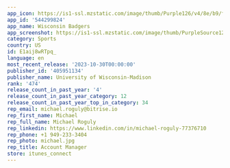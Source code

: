 ```yaml
---
app_icon: https://is1-ssl.mzstatic.com/image/thumb/Purple126/v4/8e/b9/fb/8eb9fbe5-2a6b-4ed5-5ae3-79eec75fb4f6/AppIcon-0-0-1x_U007emarketing-0-10-0-0-85-220.png/1024x1024bb.png
app_id: '544299824'
app_name: Wisconsin Badgers
app_screenshot: https://is1-ssl.mzstatic.com/image/thumb/PurpleSource125/v4/47/47/50/4747500d-a150-dbfb-c89c-f19ea9ed2a7a/ed761627-5110-4061-af41-dfeacda348c4_Simulator_Screen_Shot_-_iPhone_12_Pro_Max_-_2021-08-04_at_17.11.44.png/1284x2778bb.png
category: Sports
country: US
id: E1aij8wRTpq_
language: en
most_recent_release: '2023-10-30T00:00:00'
publisher_id: '405951134'
publisher_name: University of Wisconsin-Madison
rank: '474'
release_count_in_past_year: '4'
release_count_in_past_year_category: 12
release_count_in_past_year_top_in_category: 34
rep_email: michael.roguly@bitrise.io
rep_first_name: Michael
rep_full_name: Michael Roguly
rep_linkedin: https://www.linkedin.com/in/michael-roguly-77376710
rep_phone: +1 949-233-3404
rep_photo: michael.jpg
rep_title: Account Manager
store: itunes_connect
---
```

